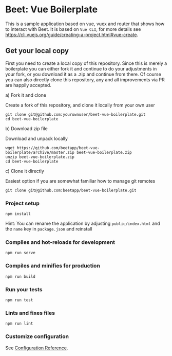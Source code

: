 # Beet: Vue Boilerplate

This is a sample application based on vue, vuex and router that shows how to interact with Beet. It is based
on `Vue CLI`, for more details see https://cli.vuejs.org/guide/creating-a-project.html#vue-create.

## Get your local copy

First you need to create a local copy of this repository. Since this is
merely a boilerplate you can either fork it and continue to do your
adjustments in your fork, or you download it as a .zip and continue
from there. Of course you can also directly clone this repository, any
and all improvements via PR are happily accepted.

a) Fork it and clone

Create a fork of this repository, and clone it locally from your own
user
```
git clone git@github.com:yourownuser/beet-vue-boilerplate.git
cd beet-vue-boilerplate
```

b) Download zip file

Download and unpack locally
```
wget https://github.com/beetapp/beet-vue-boilerplate/archive/master.zip beet-vue-boilerplate.zip
unzip beet-vue-boilerplate.zip
cd beet-vue-boilerplate
```

c) Clone it directly

Easiest option if you are somewhat familiar how to manage git remotes
```
git clone git@github.com:beetapp/beet-vue-boilerplate.git
```

### Project setup

```
npm install
```

Hint: You can rename the application by adjusting `public/index.html`
and the `name` key in `package.json` and reinstall

### Compiles and hot-reloads for development
```
npm run serve
```

### Compiles and minifies for production
```
npm run build
```

### Run your tests
```
npm run test
```

### Lints and fixes files
```
npm run lint
```

### Customize configuration
See [Configuration Reference](https://cli.vuejs.org/config/).
